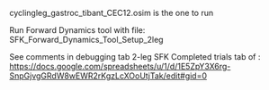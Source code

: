 cyclingleg_gastroc_tibant_CEC12.osim is the one to run

Run Forward Dynamics tool with file: SFK_Forward_Dynamics_Tool_Setup_2leg

See comments in debugging tab 2-leg SFK Completed trials tab of :
https://docs.google.com/spreadsheets/u/1/d/1E5ZpY3X6rg-SnpGjvgGRdW8wEWR2rKgzLcXOoUtjTak/edit#gid=0